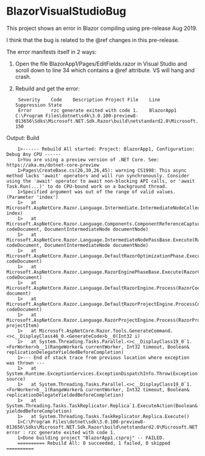 # BlazorVisualStudioBug
This project shows an error in Blazor compiling using pre-release Aug 2019.

I think that the bug is related to the @ref changes in this pre-release.

The error manifests itself in 2 ways:

1)  Open the file  BlazorApp1/Pages/EditFields.razor in Visual Studio and scroll down to line 34 which contains a @ref attribute.  VS will hang and crash.

2) Rebuild and get the error:

        Severity	Code	Description	Project	File	Line	Suppression State
        Error		rzc generate exited with code 1.	BlazorApp1	C:\Program Files\dotnet\sdk\3.0.100-preview8-013656\Sdks\Microsoft.NET.Sdk.Razor\build\netstandard2.0\Microsoft.NET.Sdk.Razor.CodeGeneration.targets	150	


Output: Build 

        1>------ Rebuild All started: Project: BlazorApp1, Configuration: Debug Any CPU ------
        1>You are using a preview version of .NET Core. See: https://aka.ms/dotnet-core-preview
        1>Pages\CreateBase.cs(26,30,26,45): warning CS1998: This async method lacks 'await' operators and will run synchronously. Consider using the 'await' operator to await non-blocking API calls, or 'await Task.Run(...)' to do CPU-bound work on a background thread.
        1>Specified argument was out of the range of valid values. (Parameter 'index')
        1>   at Microsoft.AspNetCore.Razor.Language.Intermediate.IntermediateNodeCollection.get_Item(Int32 index)
        1>   at Microsoft.AspNetCore.Razor.Language.Components.ComponentReferenceCaptureLoweringPass.ExecuteCore(RazorCodeDocument codeDocument, DocumentIntermediateNode documentNode)
        1>   at Microsoft.AspNetCore.Razor.Language.IntermediateNodePassBase.Execute(RazorCodeDocument codeDocument, DocumentIntermediateNode documentNode)
        1>   at Microsoft.AspNetCore.Razor.Language.DefaultRazorOptimizationPhase.ExecuteCore(RazorCodeDocument codeDocument)
        1>   at Microsoft.AspNetCore.Razor.Language.RazorEnginePhaseBase.Execute(RazorCodeDocument codeDocument)
        1>   at Microsoft.AspNetCore.Razor.Language.DefaultRazorEngine.Process(RazorCodeDocument document)
        1>   at Microsoft.AspNetCore.Razor.Language.DefaultRazorProjectEngine.ProcessCore(RazorCodeDocument codeDocument)
        1>   at Microsoft.AspNetCore.Razor.Language.RazorProjectEngine.Process(RazorProjectItem projectItem)
        1>   at Microsoft.AspNetCore.Razor.Tools.GenerateCommand.<>c__DisplayClass46_0.<GenerateCode>b__0(Int32 i)
        1>   at System.Threading.Tasks.Parallel.<>c__DisplayClass19_0`1.<ForWorker>b__1(RangeWorker& currentWorker, Int32 timeout, Boolean& replicationDelegateYieldedBeforeCompletion)
        1>--- End of stack trace from previous location where exception was thrown ---
        1>   at System.Runtime.ExceptionServices.ExceptionDispatchInfo.Throw(Exception source)
        1>   at System.Threading.Tasks.Parallel.<>c__DisplayClass19_0`1.<ForWorker>b__1(RangeWorker& currentWorker, Int32 timeout, Boolean& replicationDelegateYieldedBeforeCompletion)
        1>   at System.Threading.Tasks.TaskReplicator.Replica`1.ExecuteAction(Boolean& yieldedBeforeCompletion)
        1>   at System.Threading.Tasks.TaskReplicator.Replica.Execute()
        1>C:\Program Files\dotnet\sdk\3.0.100-preview8-013656\Sdks\Microsoft.NET.Sdk.Razor\build\netstandard2.0\Microsoft.NET.Sdk.Razor.CodeGeneration.targets(150,5): error : rzc generate exited with code 1.
        1>Done building project "BlazorApp1.csproj" -- FAILED.
        ========== Rebuild All: 0 succeeded, 1 failed, 0 skipped ==========



